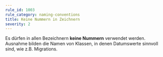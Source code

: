 ```yaml
---
rule_id: 1003
rule_category: naming-conventions
title: Keine Nummern in Zeichnern
severity: 2
---
```

Es dürfen in allen Bezeichnern **keine Nummern** verwendet werden.
Ausnahme bilden die Namen von Klassen, in denen Datumswerte sinnvoll sind, wie z.B. Migrations.

